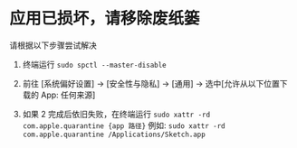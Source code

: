 # 应用已损坏，请移除废纸篓

请根据以下步骤尝试解决

1. 终端运行 `sudo spctl --master-disable`
2. 前往 [系统偏好设置] -> [安全性与隐私] -> [通用] -> 选中[允许从以下位置下载的 App: 任何来源]


3. 如果 2 完成后依旧失败，在终端运行 `sudo xattr -rd com.apple.quarantine {app 路径}`
例如:  `sudo xattr -rd com.apple.quarantine /Applications/Sketch.app`